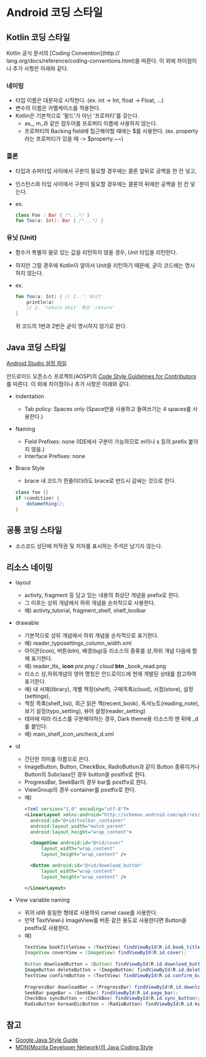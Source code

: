 
# Android 코딩 스타일

## Kotlin 코딩 스타일

Kotlin 공식 문서의 [Coding Convention](http://
lang.org/docs/reference/coding-conventions.html)을 따른다.
이 외에 차이점이나 추가 사항은 아래와 같다.

### 네이밍
- 타입 이름은 대문자로 시작한다. (ex. int -> Int, float -> Float, ...)
- 변수의 이름은 카멜케이스를 적용한다.
- Kotlin은 기본적으로 '필드'가 아닌 '프로퍼티'를 갖는다.
  - as_, m_과 같은 접두어를 프로퍼티 이름에 사용하지 않는다.
  - 프로퍼티의 Backing field에 접근해야할 때에는 $를 사용한다. (ex. property라는 프로퍼티가 있을 때 -> $property.~~)
 
### 콜론
- 타입과 슈퍼타입 사이에서 구분이 필요할 경우에는 콜론 앞뒤로 공백을 한 칸 넣고,
- 인스턴스와 타입 사이에서 구분이 필요할 경우에는 콜론의 뒤에만 공백을 한 칸 넣는다.
- ex.

  ```kt
  class Foo : Bar { /*...*/ }
  fun foo(a: Int): Bar { /*...*/ }
  ```
 
### 유닛 (Unit)
- 함수가 특별히 쓸모 있는 값을 리턴하지 않을 경우, Unit 타입을 리턴한다.
- 하지만 그럴 경우에 Kotlin이 알아서 Unit을 리턴하기 때문에, 굳이 코드에는 명시하지 않는다.
- ex.

  ```kt
  fun foo(a: Int) { // 1. ': Unit'
      println(a)
      // 2. 'return Unit' 혹은 'return'
  }
  ```
  위 코드의 1번과 2번은 굳이 명시하지 않기로 한다.


## Java 코딩 스타일

[Android Studio 설정 파일](IDE/AndroidStudio/CodeStyle.xml)
 
안드로이드 오픈소스 프로젝트(AOSP)의 [Code Style Guidelines for Contributors](http://source.android.com/source/code-style.html)를 따른다.
이 외에 차이점이나 추가 사항은 아래와 같다.

- Indentation
  - Tab policy: Spaces only (Space만을 사용하고 들여쓰기는 4 spaces를 사용한다.)
- Naming
  - Field Prefixes: none (IDE에서 구분이 가능하므로 m이나 s 등의 prefix 붙이지 않음.)
  - Interface Prefixes: none
- Brace Style
  - brace 내 코드가 한줄이더라도 brace로 반드시 감싸는 것으로 한다.

  ```java
  class foo {}
  if (condition) {
      doSomething();
  }
  ```


## 공통 코딩 스타일

- 소스코드 상단에 저작권 및 저자를 표시하는 주석은 남기지 않는다.


## 리소스 네이밍

- layout
  - activty, fragment 등 담고 있는 내용의 최상단 개념을 prefix로 한다.
  - 그 이후는 상위 개념에서 하위 개념을 순차적으로 사용한다.
  - 예) activty_tutorial, fragment_shelf, shelf_toolbar
- drawable
  - 기본적으로 상위 개념에서 하위 개념을 순차적으로 표기한다.
  - 예) reader_typosettings_column_width.xml 
  - 아이콘(icon), 버튼(btn), 배경(bg)등 리소스의 종류를 상,하위 개념 다음에 함께 표기한다.
  - 예) reader_tts_ **icon** _pre.png / cloud_ **btn** _book_read.png
  - 리소스 상,하위개념의 영어 명칭은 안드로이드에 현재 개발된 상태를 참고하여 표기한다.
  - 예) 내 서재(library), 개별 책장(shelf), 구매목록(cloud), 서점(store), 설정(settings), 
  - 책장 목록(shelf_list), 최근 읽은 책(recent_book), 독서노트(reading_note), 보기 설정(typo_setting), 뷰어 설정(reader_setting)
  - 테마에 따라 리소스를 구분해야하는 경우, Dark theme용 리소스의 맨 뒤에 _d를 붙인다.
  - 예) main_shelf_icon_uncheck_d.xml
- id
  - 간단한 의미를 이름으로 쓴다.
  - ImageButton, Button, CheckBox, RadioButton과 같이 Button 종류이거나 Button의 Subclass인 경우 button을 postfix로 한다.
  - ProgressBar, SeekBar의 경우 bar를 postfix로 한다.
  - ViewGroup의 경우 container를 postfix로 한다.
  - 예)
    ```xml
    <?xml version="1.0" encoding="utf-8"?>
    <LinearLayout xmlns:android="http://schemas.android.com/apk/res/android"
      android:id="@+id/toolbar_container"
      android:layout_width="match_parent"
      android:layout_height="wrap_content">
    
      <ImageView android:id="@+id/cover"
          layout_width="wrap_content"
          layout_height="wrap_content" />
    
      <Button android:id="@+id/download_button"
          layout_width="wrap_content"
          layout_height="wrap_content" />
    
    </LinearLayout>
    ```

- View variable naming
  - 위의 id와 동일한 형태로 사용하되 camel case를 사용한다.
  - 만약 TextView나 ImageView를 버튼 같은 용도로 사용한다면 Button을 postfix로 사용한다.
  - 예)
    ```java
    TextView bookTitleView = (TextView) findViewById(R.id.book_title);
    ImageView coverView = (ImageView) findViewById(R.id.cover);
      
    Button downloadButton = (Button) findViewById(R.id.download_button);
    ImageButton deleteButton = (ImageButton) findViewById(R.id.delete_button);
    TextView confirmButton = (TextView) findViewById(R.id.confirm_button);
      
    ProgressBar downloadBar = (ProgressBar) findViewById(R.id.download_bar);
    SeekBar pageBar = (SeekBar) findViewById(R.id.page_bar);
    CheckBox syncButton = (CheckBox) findViewById(R.id.sync_button);
    RadioButton koreanDicButton = (RadioButton) findViewById(R.id.korean_dic_button);
    ```

## 참고
- [Google Java Style Guide](https://google.github.io/styleguide/javaguide.html)
- [MDN(Mozilla Developer Network)의 Java Coding Style](https://developer.mozilla.org/en-US/docs/Mozilla/Developer_guide/Coding_Style#Java_practices)

